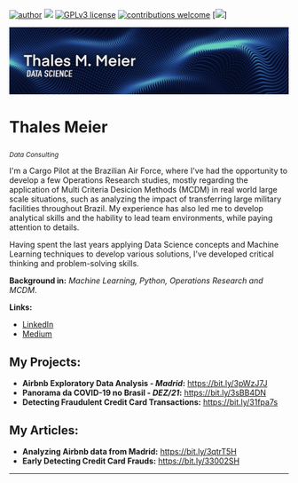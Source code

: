 [![author](https://img.shields.io/badge/author-thalestmm-red.svg)](https://www.linkedin.com/in/thales-m-meier-44593b17b) [![](https://img.shields.io/badge/python-3.10+-blue.svg)](https://www.python.org/downloads/release/python-3101/) [![GPLv3 license](https://img.shields.io/badge/License-GPLv3-blue.svg)](http://perso.crans.org/besson/LICENSE.html) [![contributions welcome](https://img.shields.io/badge/contributions-welcome-brightgreen.svg?style=flat)](https://github.com/thalestmm/issues)
[![](https://img.shields.io/github/go-mod/go-version/thalestmm/Aurelius)]

<p align="center">
  <img src="banner.jpg" >
</p>

# Thales Meier
<sub>*Data Consulting*</sub>

I'm a Cargo Pilot at the Brazilian Air Force, where I've had the opportunity to develop a few Operations Research studies, mostly regarding the application of Multi Criteria Desicion Methods (MCDM) in real world large scale situations, such as analyzing the impact of transferring large military facilities throughout Brazil. My experience has also led me to develop analytical skills and the hability to lead team environments, while paying attention to details. 

Having spent the last years applying Data Science concepts and Machine Learning techniques to develop various solutions, I've developed critical thinking and problem-solving skills.

**Background in:** *Machine Learning, Python, Operations Research and MCDM*.

**Links:**
* [LinkedIn](https://bit.ly/3EJvzGD)
* [Medium](https://bit.ly/3ErtHBf)


## My Projects:

* **Airbnb Exploratory Data Analysis - *Madrid*:** https://bit.ly/3pWzJ7J
* **Panorama da COVID-19 no Brasil - *DEZ/21*:** https://bit.ly/3sBB4DN
* **Detecting Fraudulent Credit Card Transactions:** https://bit.ly/31fpa7s


## My Articles:

* **Analyzing Airbnb data from Madrid:** https://bit.ly/3qtrT5H
* **Early Detecting Credit Card Frauds:** https://bit.ly/33002SH

---
<!---
thalestmm/thalestmm is a ✨ special ✨ repository because its `README.md` (this file) appears on your GitHub profile.
You can click the Preview link to take a look at your changes.
--->

